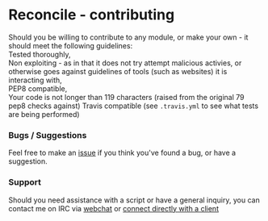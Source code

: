 Reconcile - contributing
========================

Should you be willing to contribute to any module, or make your own - it should meet the following guidelines:  
Tested thoroughly,  
Non exploiting - as in that it does not try attempt malicious activies, or otherwise goes against guidelines of tools (such as websites) it is interacting with,  
PEP8 compatible,  
Your code is not longer than 119 characters (raised from the original 79 pep8 checks against)
Travis compatible (see `.travis.yml` to see what tests are being performed) 

### Bugs / Suggestions
Feel free to make an [issue](https://github.com/zarthus/reconcile/issues/new) if you think you've found a bug, or have a suggestion.

### Support

Should you need assistance with a script or have a general inquiry, you can contact me on IRC via [webchat](https://webchat.esper.net/?channels=zarthus) or [connect directly with a client](irc://irc.esper.net/zarthus)  

